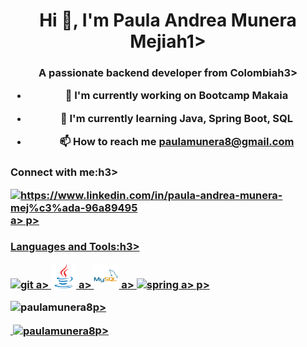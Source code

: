 <h1 align="center">Hi 👋, I'm Paula Andrea Munera Mejiah1>
<h3 align="center">A passionate backend developer from Colombiah3>

- 🔭 I'm currently working on **Bootcamp Makaia**

- 🌱 I'm currently learning **Java, Spring Boot, SQL**

- 📫 How to reach me **paulamunera8@gmail.com**

<h3 align="left">Connect with me:h3>
<p align="left">
<a href="https://linkedin.com/in/https://www.linkedin.com/in/paula-andrea-munera-mej%c3%ada-96a89495" target="blank"><img align="center" src="https://raw.githubusercontent.com/rahuldkjain/github-profile-readme-generator/master/src/images/icons/Social/linked-in-alt.svg" alt="https://www.linkedin.com/in/paula-andrea-munera-mej%c3%ada-96a89495" height="30" width="40" />a>
p>

<h3 align="left">Languages and Tools:h3>
<p align="left"> <a href="https://git-scm.com/" target="_blank" rel="noreferrer"> <img src="https://www.vectorlogo.zone/logos/git-scm/git-scm-icon.svg" alt="git" width="40" height="40"/> a> <a href="https://www.java.com" target="_blank" rel="noreferrer"> <img src="https://raw.githubusercontent.com/devicons/devicon/master/icons/java/java-original.svg" alt="java" width="40" height="40"/> a> <a href="https://www.mysql.com/" target="_blank" rel="noreferrer"> <img src="https://raw.githubusercontent.com/devicons/devicon/master/icons/mysql/mysql-original-wordmark.svg" alt="mysql" width="40" height="40"/> a> <a href="https://spring.io/" target="_blank" rel="noreferrer"> <img src="https://www.vectorlogo.zone/logos/springio/springio-icon.svg" alt="spring" width="40" height="40"/> a> p>

<p><img align="left" src="https://github-readme-stats.vercel.app/api/top-langs?username=paulamunera8&show_icons=true&locale=en&layout=compact" alt="paulamunera8" />p>

<p>&nbsp;<img align="center" src="https://github-readme-stats.vercel.app/api?username=paulamunera8&show_icons=true&locale=en" alt="paulamunera8" />p>
